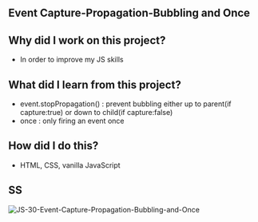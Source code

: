 ## Event Capture-Propagation-Bubbling and Once

## Why did I work on this project?

- In order to improve my JS skills

## What did I learn from this project?

- event.stopPropagation() : prevent bubbling either up to parent(if capture:true) or down to child(if capture:false)
- once : only firing an event once

## How did I do this?

- HTML, CSS, vanilla JavaScript

## SS

![JS-30-Event-Capture-Propagation-Bubbling-and-Once](https://user-images.githubusercontent.com/72968539/124374577-b7b47d00-dc9c-11eb-9280-01e9291a5a19.png)
